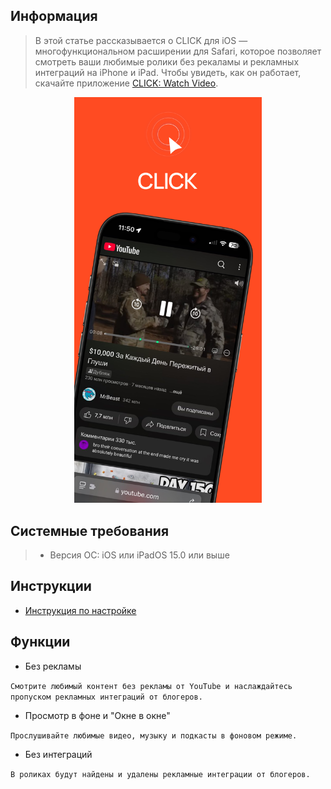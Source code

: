 ## Информация

> В этой статье рассказывается о CLICK для iOS — многофункциональном расширении для Safari, которое позволяет смотреть ваши любимые ролики без рекaламы и рекламных интеграций на iPhone и iPad. Чтобы увидеть, как он работает, скачайте приложение [CLICK: Watch Video](https://apps.apple.com/us/app/click-watch-video/id6740205263).

<p align="center"><img src="image-17.png" width="300"></p> 

## Системные требования

> * Версия ОС: iOS или iPadOS 15.0 или выше

## Инструкции
- [Инструкция по настройке](/install_ios.md)

## Функции


* Без рекламы

`Смотрите любимый контент без рекламы от YouTube и наслаждайтесь пропуском рекламных интеграций от блогеров.`

* Просмотр в фоне и "Окне в окне"

`Прослушивайте любимые видео, музыку и подкасты в фоновом режиме.`

* Без интеграций

`В роликах будут найдены и удалены рекламные интеграции от блогеров.`


